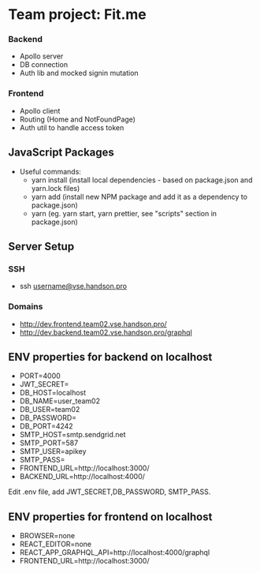# Team project: Fit.me 

### Backend

- Apollo server
- DB connection
- Auth lib and mocked signin mutation

### Frontend

- Apollo client
- Routing (Home and NotFoundPage)
- Auth util to handle access token

## JavaScript Packages

- Useful commands:
  - yarn install (install local dependencies - based on package.json and yarn.lock files)
  - yarn add <package-name> (install new NPM package and add it as a dependency to package.json)
  - yarn <script-name> (eg. yarn start, yarn prettier, see "scripts" section in package.json)
  
## Server Setup
### SSH 

- ssh username@vse.handson.pro

### Domains

- http://dev.frontend.team02.vse.handson.pro/
- http://dev.backend.team02.vse.handson.pro/graphql

## ENV properties for backend on localhost
- PORT=4000
- JWT_SECRET=
- DB_HOST=localhost
- DB_NAME=user_team02
- DB_USER=team02
- DB_PASSWORD=
- DB_PORT=4242
- SMTP_HOST=smtp.sendgrid.net
- SMTP_PORT=587
- SMTP_USER=apikey
- SMTP_PASS=
- FRONTEND_URL=http://localhost:3000/
- BACKEND_URL=http://localhost:4000/

Edit .env file, add JWT_SECRET,DB_PASSWORD, SMTP_PASS.

## ENV properties for frontend on localhost
- BROWSER=none
- REACT_EDITOR=none
- REACT_APP_GRAPHQL_API=http://localhost:4000/graphql
- FRONTEND_URL=http://localhost:3000/
